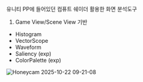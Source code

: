 유니티 PP에 들어있던 컴퓨트 쉐이더 활용한 화면 분석도구

1. Game View/Scene View 기반
- Histogram
- VectorScope
- Waveform
- Saliency (exp)
- ColorPalette (exp)

![Honeycam 2025-10-22 09-21-08](https://github.com/user-attachments/assets/5469edd7-829d-433a-8d79-7bfc097e0d02)
